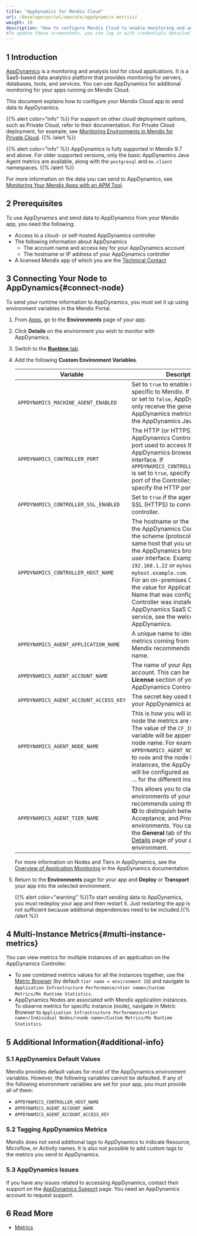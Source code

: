 ```yaml
---
title: "AppDynamics for Mendix Cloud"
url: /developerportal/operate/appdynamics-metrics/
weight: 10
description: "How to configure Mendix Cloud to enable monitoring and analysis with AppDynamics."
#To update these screenshots, you can log in with credentials detailed in How to Update Screenshots Using Team Apps.
---
```


## 1 Introduction

[AppDynamics](https://www.appdynamics.com/) is a monitoring and analysis tool for cloud applications. It is a SaaS-based data analytics platform that provides monitoring for servers, databases, tools, and services. You can use AppDynamics for additional monitoring for your apps running on Mendix Cloud.

This document explains how to configure your Mendix Cloud app to send data to AppDynamics.

{{% alert color="info" %}}
For support on other cloud deployment options, such as Private Cloud, refer to their documentation. For Private Cloud deployment, for example, see [Monitoring Environments in Mendix for Private Cloud](/developerportal/deploy/private-cloud-monitor/).
{{% /alert %}}

{{% alert color="info" %}}
AppDynamics is fully supported in Mendix 9.7 and above. For older supported versions, only the basic AppDynamics Java Agent metrics are available, along with the `postgresql` and `mx.client` namespaces.
{{% /alert %}}

For more information on the data you can send to AppDynamics, see [Monitoring Your Mendix Apps with an APM Tool](/developerportal/operate/monitoring-with-apm/).

## 2 Prerequisites

To use AppDynamics and send data to AppDynamics from your Mendix app, you need the following:

* Access to a  cloud- or self-hosted AppDynamics controller
* The following information about AppDynamics
    * The account name and access key for your AppDynamics account
    * The hostname or IP address of your AppDynamics controller
* A licensed Mendix app of which you are the [Technical Contact](/developerportal/general/app-roles/#technical-contact)

## 3 Connecting Your Node to AppDynamics{#connect-node}

To send your runtime information to AppDynamics, you must set it up using environment variables in the Mendix Portal.

1. From [Apps](https://sprintr.home.mendix.com), go to the **Environments** page of your app.
1. Click **Details** on the environment you wish to monitor with AppDynamics. 
1. Switch to the [**Runtime** tab](/developerportal/deploy/environments-details/#runtime-tab).
1. Add the following **Custom Environment Variables**.

    | Variable | Description | Default |
    | -------- | ----------- | ------- |
    | `APPDYNAMICS_MACHINE_AGENT_ENABLED` | Set to `true` to enable metrics specific to Mendix. If this is not set, or set to `false`, AppDynamics will only receive the general AppDynamics metrics provided by the AppDynamics Java Agent. | `false` |
    | `APPDYNAMICS_CONTROLLER_PORT` | The HTTP (or HTTPS) port of the AppDynamics Controller. This is the port used to access the AppDynamics browser-based user interface. If `APPDYNAMICS_CONTROLLER_SSL_ENABLED` is set to `true`, specify the HTTPS port of the Controller; otherwise, specify the HTTP port. | `443` |
    | `APPDYNAMICS_CONTROLLER_SSL_ENABLED` | Set to `true` if the agent should use SSL (HTTPS) to connect to the controller. | `true` |
    | `APPDYNAMICS_CONTROLLER_HOST_NAME` |  The hostname or the IP address of the AppDynamics Controller without the scheme (protocol). This is the same host that you use to access the AppDynamics browser-based user interface. Example values are `192.168.1.22` or `myhost` or `myhost.example.com`.<br>For an on-premises Controller, use the value for Application Server Host Name that was configured when the Controller was installed. For the AppDynamics SaaS Controller service, see the welcome email from AppDynamics. | |
    | `APPDYNAMICS_AGENT_APPLICATION_NAME` | A unique name to identify all the metrics coming from your app. Mendix recommends using the app name. | |
    | `APPDYNAMICS_AGENT_ACCOUNT_NAME` | The name of your AppDynamics account. This can be found in the **License** section of your AppDynamics Controller dashboard. | |
    | `APPDYNAMICS_AGENT_ACCOUNT_ACCESS_KEY` | The secret key used to authenticate your AppDynamics account. | |
    | `APPDYNAMICS_AGENT_NODE_NAME` | This is how you will identify which node the metrics are coming from. The value of the `CF_INSTANCE_ID` variable will be appended to the node name. For example, if `APPDYNAMICS_AGENT_NODE_NAME` is set to  `node` and the node has multiple instances, the AppDynamics agent will be configured as `node-0`, `node-1`, … for the different instances. | `"node"` |
    | `APPDYNAMICS_AGENT_TIER_NAME` | This allows you to classify different environments of your app. Mendix recommends using the **Environment ID** to distinguish between Test, Acceptance, and Production environments. You can find this on the **General** tab of the [Environment Details](/developerportal/deploy/environments-details/) page of your app environment. | Environment ID of the app |

    For more information on Nodes and Tiers in AppDynamics, see the [Overview of Application Monitoring](https://docs.appdynamics.com/appd/22.x/22.1/en/application-monitoring/overview-of-application-monitoring) in the AppDynamics documentation.

1. Return to the **Environments** page for your app and **Deploy** or **Transport** your app into the selected environment.

    {{% alert color="warning" %}}To start sending data to AppDynamics, you must redeploy your app and then restart it. Just restarting the app is not sufficient because additional dependencies need to be included.{{% /alert %}}

## 4 Multi-Instance Metrics{#multi-instance-metrics}

You can view metrics for multiple instances of an application on the AppDynamics Controller.

* To see combined metrics values for all the instances together, use the [Metric Browser](https://docs.appdynamics.com/appd/22.x/latest/en/appdynamics-essentials/metrics-and-graphs/metric-browser) (by default `tier name = environment ID`) and navigate to `Application Infrastructure Performance/<tier name>/Custom Metrics/Mx Runtime Statistics`.
* AppDynamics Nodes are associated with Mendix application instances. To observe metrics for specific instance (node), navigate in Metric Browser to `Application Infrastructure Performance/<tier name>/Individual Nodes/<node name>/Custom Metrics/Mx Runtime Statistics`.

## 5 Additional Information{#additional-info}

### 5.1 AppDynamics Default Values

Mendix provides default values for most of the AppDynamics environment variables. However, the following variables cannot be defaulted. If any of the following environment variables are set for your app, you must provide all of them:

* `APPDYNAMICS_CONTROLLER_HOST_NAME`
* `APPDYNAMICS_AGENT_ACCOUNT_NAME`
* `APPDYNAMICS_AGENT_ACCOUNT_ACCESS_KEY`

### 5.2 Tagging AppDynamics Metrics

Mendix does not send additional tags to AppDynamics to indicate Resource, Microflow, or Activity names. It is also not possible to add custom tags to the metrics you send to AppDynamics.

### 5.3 AppDynamics Issues

If you have any issues related to accessing AppDynamics, contact their support on the [AppDynamics Support](https://help.appdynamics.com/hc/en-us/requests/) page. You need an AppDynamics account to request support.

## 6 Read More

* [Metrics](/developerportal/operate/metrics/)
